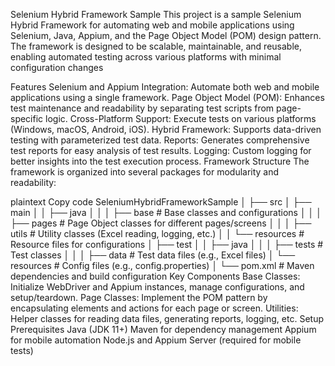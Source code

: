

Selenium Hybrid Framework Sample
This project is a sample Selenium Hybrid Framework for automating web and mobile applications using Selenium, Java, Appium, and the Page Object Model (POM) design pattern. The framework is designed to be scalable, maintainable, and reusable, enabling automated testing across various platforms with minimal configuration changes

Features
Selenium and Appium Integration: Automate both web and mobile applications using a single framework.
Page Object Model (POM): Enhances test maintenance and readability by separating test scripts from page-specific logic.
Cross-Platform Support: Execute tests on various platforms (Windows, macOS, Android, iOS).
Hybrid Framework: Supports data-driven testing with parameterized test data.
Reports: Generates comprehensive test reports for easy analysis of test results.
Logging: Custom logging for better insights into the test execution process.
Framework Structure
The framework is organized into several packages for modularity and readability:

plaintext
Copy code
SeleniumHybridFrameworkSample
│
├── src
│   ├── main
│   │   ├── java
│   │   │   ├── base        # Base classes and configurations
│   │   │   ├── pages       # Page Object classes for different pages/screens
│   │   │   ├── utils       # Utility classes (Excel reading, logging, etc.)
│   │   └── resources       # Resource files for configurations
│   ├── test
│   │   ├── java
│   │   │   ├── tests       # Test classes
│   │   │   ├── data        # Test data files (e.g., Excel files)
│   └── resources           # Config files (e.g., config.properties)
│
└── pom.xml                 # Maven dependencies and build configuration
Key Components
Base Classes: Initialize WebDriver and Appium instances, manage configurations, and setup/teardown.
Page Classes: Implement the POM pattern by encapsulating elements and actions for each page or screen.
Utilities: Helper classes for reading data files, generating reports, logging, etc.
Setup
Prerequisites
Java (JDK 11+)
Maven for dependency management
Appium for mobile automation
Node.js and Appium Server (required for mobile tests)

